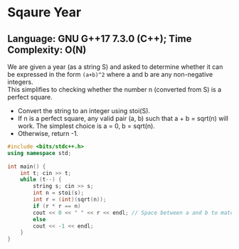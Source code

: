 # Sqaure Year

## Language: GNU G++17 7.3.0 (C++); Time Complexity: O(N)

We are given a year (as a string S) and asked to determine whether it can be expressed in the form `(a+b)^2` where a and b are any non-negative integers.  
This simplifies to checking whether the number n (converted from S) is a perfect square.
- Convert the string to an integer using stoi(S).
- If n is a perfect square, any valid pair (a, b) such that a + b = sqrt(n) will work. The simplest choice is a = 0, b = sqrt(n).
- Otherwise, return -1.

```cpp
#include <bits/stdc++.h>
using namespace std;
 
int main() {
    int t; cin >> t;
    while (t--) {
        string s; cin >> s;
        int n = stoi(s);
        int r = (int)(sqrt(n));
        if (r * r == n)
        cout << 0 << " " << r << endl; // Space between a and b to match sample output format.
        else
        cout << -1 << endl;
    }
}
```
